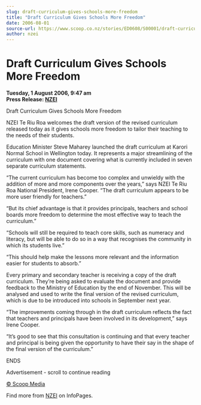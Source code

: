 ```yaml
---
slug: draft-curriculum-gives-schools-more-freedom
title: "Draft Curriculum Gives Schools More Freedom"
date: 2006-08-01
source-url: https://www.scoop.co.nz/stories/ED0608/S00001/draft-curriculum-gives-schools-more-freedom.htm
author: nzei
---
```

Draft Curriculum Gives Schools More Freedom
===========================================

**Tuesday, 1 August 2006, 9:47 am**  
**Press Release: [NZEI](https://info.scoop.co.nz/NZEI)**

Draft Curriculum Gives Schools More Freedom

NZEI Te Riu Roa welcomes the draft version of the revised curriculum released today as it gives schools more freedom to tailor their teaching to the needs of their students.

Education Minister Steve Maharey launched the draft curriculum at Karori Normal School in Wellington today. It represents a major streamlining of the curriculum with one document covering what is currently included in seven separate curriculum statements.

“The current curriculum has become too complex and unwieldy with the addition of more and more components over the years,” says NZEI Te Riu Roa National President, Irene Cooper. “The draft curriculum appears to be more user friendly for teachers.”

“But its chief advantage is that it provides principals, teachers and school boards more freedom to determine the most effective way to teach the curriculum.”

“Schools will still be required to teach core skills, such as numeracy and literacy, but will be able to do so in a way that recognises the community in which its students live.”

“This should help make the lessons more relevant and the information easier for students to absorb.”

Every primary and secondary teacher is receiving a copy of the draft curriculum. They’re being asked to evaluate the document and provide feedback to the Ministry of Education by the end of November. This will be analysed and used to write the final version of the revised curriculum, which is due to be introduced into schools in September next year.

“The improvements coming through in the draft curriculum reflects the fact that teachers and principals have been involved in its development,” says Irene Cooper.

“It’s good to see that this consultation is continuing and that every teacher and principal is being given the opportunity to have their say in the shape of the final version of the curriculum.”

ENDS

Advertisement - scroll to continue reading





[© Scoop Media](http://www.scoop.co.nz/about/terms.html)

Find more from [NZEI](https://info.scoop.co.nz/NZEI) on InfoPages.